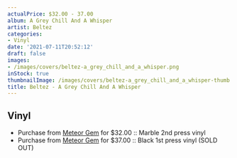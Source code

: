 ```yaml
---
actualPrice: $32.00 - 37.00
album: A Grey Chill And A Whisper
artist: Beltez
categories:
- Vinyl
date: '2021-07-11T20:52:12'
draft: false
images:
- /images/covers/beltez-a_grey_chill_and_a_whisper.png
inStock: true
thumbnailImage: /images/covers/beltez-a_grey_chill_and_a_whisper-thumb.png
title: Beltez - A Grey Chill And A Whisper
---
```


## Vinyl
* Purchase from [Meteor Gem](https://meteor-gem.com/products/beltez-a-grey-chill-and-a-whisper) for $32.00 :: Marble 2nd press vinyl
* Purchase from [Meteor Gem](https://meteor-gem.com/products/beltez-a-grey-chill-and-a-whisper) for $37.00 :: Black 1st press vinyl (SOLD OUT)
